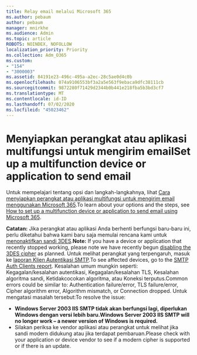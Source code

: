 ```yaml
---
title: Relay email melalui Microsoft 365
ms.author: pebaum
author: pebaum
manager: mnirkhe
ms.audience: Admin
ms.topic: article
ROBOTS: NOINDEX, NOFOLLOW
localization_priority: Priority
ms.collection: Adm_O365
ms.custom:
- "154"
- "3000003"
ms.assetid: 84191e23-496c-495a-a2ec-28c5ae0d4c0b
ms.openlocfilehash: 074a9106553bf3a2a5e563f9ebaca9dfc38111cb
ms.sourcegitcommit: 9872280f71429d2344b0b441e218fba5b3bd3cf7
ms.translationtype: MT
ms.contentlocale: id-ID
ms.lasthandoff: 07/02/2020
ms.locfileid: "45023462"
---
```

# <a name="set-up-a-multifunction-device-or-application-to-send-email"></a><span data-ttu-id="199aa-102">Menyiapkan perangkat atau aplikasi multifungsi untuk mengirim email</span><span class="sxs-lookup"><span data-stu-id="199aa-102">Set up a multifunction device or application to send email</span></span>

<span data-ttu-id="199aa-103">Untuk mempelajari tentang opsi dan langkah-langkahnya, lihat [Cara menyiapkan perangkat atau aplikasi multifungsi untuk mengirim email menggunakan Microsoft 365](https://docs.microsoft.com/Exchange/mail-flow-best-practices/how-to-set-up-a-multifunction-device-or-application-to-send-email-using-microsoft-365-or-office-365).</span><span class="sxs-lookup"><span data-stu-id="199aa-103">To learn about your options and the steps, see [How to set up a multifunction device or application to send email using Microsoft 365](https://docs.microsoft.com/Exchange/mail-flow-best-practices/how-to-set-up-a-multifunction-device-or-application-to-send-email-using-microsoft-365-or-office-365).</span></span>
  
<span data-ttu-id="199aa-104">**Catatan:** Jika perangkat atau aplikasi Anda berhenti berfungsi baru-baru ini, perlu diketahui bahwa kami baru saja memulai rencana kami untuk [menonaktifkan sandi 3DES](https://docs.microsoft.com/microsoft-365/compliance/technical-reference-details-about-encryption).</span><span class="sxs-lookup"><span data-stu-id="199aa-104">**Note:** If you have a device or application that recently stopped working, please note we have recently begun [disabling the 3DES cipher](https://docs.microsoft.com/microsoft-365/compliance/technical-reference-details-about-encryption) as planned.</span></span> <span data-ttu-id="199aa-105">Untuk melihat perangkat yang terpengaruh, masuk ke [laporan Klien Autentikasi SMTP](https://protection.office.com/mailflow/dashboard).</span><span class="sxs-lookup"><span data-stu-id="199aa-105">To see affected devices, go to the [SMTP Auth Clients report](https://protection.office.com/mailflow/dashboard).</span></span> <span data-ttu-id="199aa-106">Kesalahan umum mungkin seperti: Kegagalan/kesalahan autentikasi, Kegagalan/kesalahan TLS, Kesalahan algoritma sandi, Ketidakcocokan algoritma, atau Koneksi terputus.</span><span class="sxs-lookup"><span data-stu-id="199aa-106">Common errors could be similar to: Authentication failure/error, TLS failure/error, Cipher algorithm error, Algorithm mismatch, or Connection dropped.</span></span> <span data-ttu-id="199aa-107">Untuk mengatasi masalah tersebut:</span><span class="sxs-lookup"><span data-stu-id="199aa-107">To resolve the issue:</span></span>

 - <span data-ttu-id="199aa-108">**Windows Server 2003 IIS SMTP tidak akan berfungsi lagi, diperlukan Windows dengan versi lebih baru.**</span><span class="sxs-lookup"><span data-stu-id="199aa-108">**Windows Server 2003 IIS SMTP will no longer work – a newer version of Windows is required.**</span></span>  
 - <span data-ttu-id="199aa-109">Silakan periksa ke vendor aplikasi atau perangkat untuk melihat jika sandi modern didukung atau jika terdapat pembaruan.</span><span class="sxs-lookup"><span data-stu-id="199aa-109">Please check with your application or device vendor to see if a modern cipher is supported or if there is an update.</span></span>
